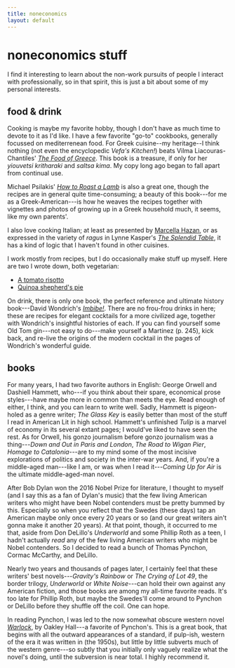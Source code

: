 ```yaml
---
title: noneconomics
layout: default
---
```

# noneconomics stuff

I find it interesting to learn about the non-work pursuits of people I interact with professionally, so in that spirit, this is just a bit about some of my personal interests.

## food & drink
Cooking is maybe my favorite hobby, though I don't have as much time to devote to it as I'd like. I have a few favorite "go-to" cookbooks, generally focussed on mediterrenean food. For Greek cuisine--my heritage--I think nothing (not even the encyclopedic *Vefa's Kitchen!*) beats Vilma Liacouras-Chantiles' [*The Food of Greece*](https://www.amazon.com/Food-Greece-Folkways-Mainland-Islands/dp/051727888X). This book is a treasure, if only for her *yiouvetsi kritharaki* and *saltsa kima*. My copy long ago began to fall apart from continual use.

Michael Psilakis' [*How to Roast a Lamb*](https://www.amazon.com/How-Roast-Lamb-Classic-Cooking/dp/0316041211) is also a great one, though the recipes are in general quite time-consuming; a beauty of this book---for me as a Greek-American---is how he weaves the recipes together with vignettes and photos of growing up in a Greek household much, it seems, like my own parents'.

I also love cooking Italian; at least as presented by [Marcella Hazan](https://www.amazon.com/Essentials-Classic-Italian-Cooking-Marcella/dp/039458404X), or as expressed in the variety of *ragus* in Lynne Kasper's [*The Splendid Table*](https://www.amazon.com/Splendid-Table-Emilia-Romagna-Heartland-Northern/dp/0688089631), it has a kind of logic that I haven't found in other cuisines.

I work mostly from recipes, but I do occasionally make stuff up myself. Here are two I wrote down, both vegetarian:
* [A tomato risotto](/nonecon/tomato_risotto)
* [Quinoa shepherd's pie](/nonecon/quinoa_shepherds_pie)

On drink, there is only one book, the perfect reference and ultimate history book---David Wondrich's [*Imbibe!*](https://www.amazon.com/Imbibe-Absinthe-Cocktail-Professor-Featuring/dp/0399532870). There are no frou-frou drinks in here; these are recipes for elegant cocktails for a more civilized age, together with Wondrich's insightful histories of each. If you can find yourself some Old Tom gin---not easy to do---make yourself a Martinez (p. 245), kick back, and re-live the origins of the modern cocktail in the pages of Wondrich's wonderful guide.

## books
For many years, I had two favorite authors in English: George Orwell and Dashiell Hammett, who---if you think about their spare, economical prose styles---have maybe more in common than meets the eye. Read enough of either, I think, and you can learn to write well. Sadly, Hammett is pigeon-holed as a genre writer; *The Glass Key* is easily better than most of the stuff I read in American Lit in high school. Hammett's unfinished *Tulip* is a marvel of economy in its several extant pages; I would've liked to have seen the rest. As for Orwell, his gonzo journalism before gonzo journalism was a thing---*Down and Out in Paris and London*, *The Road to Wigan Pier*, *Homage to Catalonia*---are to my mind some of the most incisive explorations of politics and society in the inter-war years. And, if you're a middle-aged man---like I am, or was when I read it---*Coming Up for Air* is the ultimate middle-aged-man novel.

After Bob Dylan won the 2016 Nobel Prize for literature, I thought to myself (and I say this as a fan of Dylan's music) that the few living American writers who might have been Nobel contenders must be pretty bummed by this. Especially so when you reflect that the Swedes (these days) tap an American maybe only once every 20 years or so (and our great writers ain't gonna make it another 20 years). At that point, though, it occurred to me that, aside from Don DeLillo's *Underworld* and some Phillip Roth as a teen, I hadn't actually *read* any of the few living American writers who might be Nobel contenders. So I decided to read a bunch of Thomas Pynchon, Cormac McCarthy, and DeLillo.

Nearly two years and thousands of pages later, I certainly feel that these writers' best novels---*Gravity's Rainbow* or *The Crying of Lot 49*, the border trilogy, *Underworld* or *White Noise*---can hold their own against any American fiction, and those books are among my all-time favorite reads. It's too late for Phillip Roth, but maybe the Swedes'll come around to Pynchon or DeLillo before they shuffle off the coil. One can hope.

In reading Pynchon, I was led to the now somewhat obscure western novel [*Warlock*](https://www.amazon.com/Warlock-York-Review-Books-Classics/dp/1590171616), by Oakley Hall---a favorite of Pynchon's. This is a great book, that begins with all the outward appearances of a standard, if pulp-ish, western of the era it was written in (the 1950s), but little by little subverts much of the western genre---so subtly that you initially only vaguely realize what the novel's doing, until the subversion is near total. I highly recommend it.

<!--
And finally, for anyone who's read a bit of McCarthy---especially *Blood Meridian*---read [this](https://www.theawl.com/2015/12/the-home/), preferably around Christmas-time, and see if you don't bust a gut laughing.
-->
